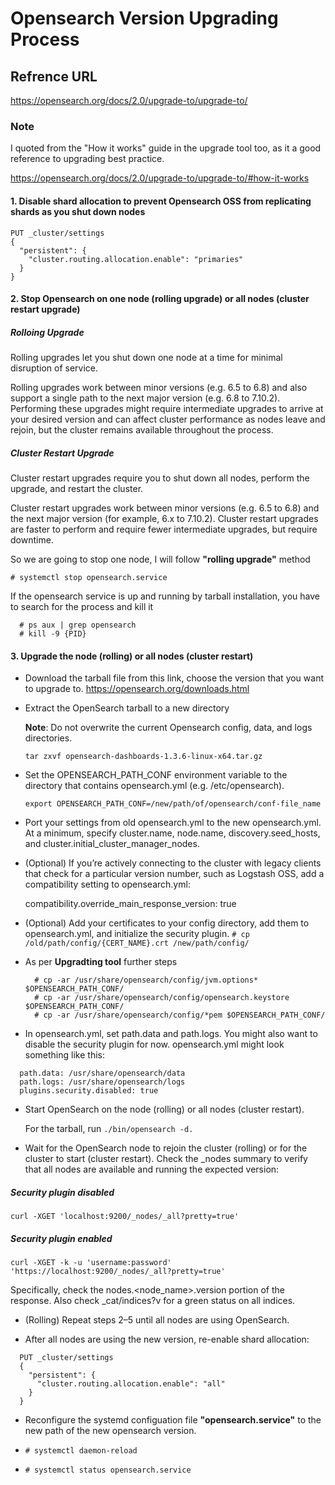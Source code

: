 # Opensearch Version Upgrading Process

## Refrence URL

<https://opensearch.org/docs/2.0/upgrade-to/upgrade-to/>

### Note

I quoted from the "How it works" guide in the upgrade tool too, as it a good reference to upgrading best practice.

<https://opensearch.org/docs/2.0/upgrade-to/upgrade-to/#how-it-works>

#### 1. Disable shard allocation to prevent Opensearch OSS from replicating shards as you shut down nodes

```
PUT _cluster/settings
{
  "persistent": {
    "cluster.routing.allocation.enable": "primaries"
  }
}
```

#### 2. Stop Opensearch on one node (rolling upgrade) or all nodes (cluster restart upgrade)

##### Rolloing Upgrade

Rolling upgrades let you shut down one node at a time for minimal disruption of service.

Rolling upgrades work between minor versions (e.g. 6.5 to 6.8) and also support a single path to the next major version (e.g. 6.8 to 7.10.2). Performing these upgrades might require intermediate upgrades to arrive at your desired version and can affect cluster performance as nodes leave and rejoin, but the cluster remains available throughout the process.

##### Cluster Restart Upgrade

Cluster restart upgrades require you to shut down all nodes, perform the upgrade, and restart the cluster.

Cluster restart upgrades work between minor versions (e.g. 6.5 to 6.8) and the next major version (for example, 6.x to 7.10.2). Cluster restart upgrades are faster to perform and require fewer intermediate upgrades, but require downtime.

So we are going to stop one node, I will follow **"rolling upgrade"** method

`# systemctl stop opensearch.service`

If the opensearch service is up and running by tarball installation, you have to search for the process and kill it

```
  # ps aux | grep opensearch
  # kill -9 {PID}
```

#### 3. Upgrade the node (rolling) or all nodes (cluster restart)

- Download the tarball file from this link, choose the version that you want to upgrade to.
  <https://opensearch.org/downloads.html>

- Extract the OpenSearch tarball to a new directory
  
  **Note**: Do not overwrite the current Opensearch config, data, and logs directories.
  
  `tar zxvf opensearch-dashboards-1.3.6-linux-x64.tar.gz`

- Set the OPENSEARCH_PATH_CONF environment variable to the directory that contains opensearch.yml (e.g. /etc/opensearch).
  
  `export OPENSEARCH_PATH_CONF=/new/path/of/opensearch/conf-file_name`
- Port your settings from old opensearch.yml to the new opensearch.yml. At a minimum, specify cluster.name, node.name, discovery.seed_hosts, and cluster.initial_cluster_manager_nodes.

- (Optional) If you’re actively connecting to the cluster with legacy clients that check for a particular version number, such as Logstash OSS, add a compatibility setting to opensearch.yml:

  compatibility.override_main_response_version: true

- (Optional) Add your certificates to your config directory, add them to opensearch.yml, and initialize the security plugin.
  `# cp /old/path/config/{CERT_NAME}.crt /new/path/config/`

- As per **Upgradting tool** further steps

  ```
    # cp -ar /usr/share/opensearch/config/jvm.options* $OPENSEARCH_PATH_CONF/
    # cp -ar /usr/share/opensearch/config/opensearch.keystore $OPENSEARCH_PATH_CONF/
    # cp -ar /usr/share/opensearch/config/*pem $OPENSEARCH_PATH_CONF/
  ```

- In opensearch.yml, set path.data and path.logs. You might also want to disable the security plugin for now. opensearch.yml might look something like this:

```
  path.data: /usr/share/opensearch/data
  path.logs: /usr/share/opensearch/logs
  plugins.security.disabled: true
```
  
  - Start OpenSearch on the node (rolling) or all nodes (cluster restart).

    For the tarball, run `./bin/opensearch -d.`

  - Wait for the OpenSearch node to rejoin the cluster (rolling) or for the cluster to start (cluster restart). Check the _nodes summary to verify that all nodes are available and running the expected version:

  ##### Security plugin disabled
  
  `curl -XGET 'localhost:9200/_nodes/_all?pretty=true'`

  ##### Security plugin enabled

  `curl -XGET -k -u 'username:password' 'https://localhost:9200/_nodes/_all?pretty=true'`

  Specifically, check the nodes.<node_name>.version portion of the response. Also check _cat/indices?v for a green status on all indices.

- (Rolling) Repeat steps 2–5 until all nodes are using OpenSearch.

- After all nodes are using the new version, re-enable shard allocation:

```
  PUT _cluster/settings
  {
    "persistent": {
      "cluster.routing.allocation.enable": "all"
    }
  }
```

- Reconfigure the systemd configuation file **"opensearch.service"** to the new path of the new opensearch version.

- `# systemctl daemon-reload`

- `# systemctl status opensearch.service`